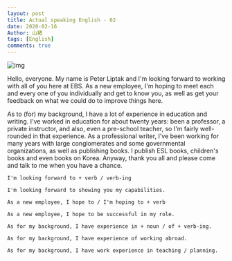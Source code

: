 ```yaml
---
layout: post
title: Actual speaking English - 02
date: 2020-02-16
Author: 山猪
tags: [English]
comments: true
---
```

![img](https://i.pinimg.com/474x/bb/b5/0f/bbb50fc5dbf12dd27e65750159d7af55.jpg)

<!-- more -->

Hello, everyone. My name is Peter Liptak and I'm looking forward to working with all of you here at EBS. As a new employee, I'm hoping to meet each and every one of you individually and get to know you, as well as get your feedback on what we could do to improve things here.

As to (for) my background, I have a lot of experience in education and writing. I've worked in education for about twenty years: been a professor, a private instructor, and also, even a pre-school teacher, so I'm fairly well-rounded in that experience. As a professional writer, I've been working for many years with large conglomerates and some governmental organizations, as well as publishing books. I publish ESL books, children's books and even books on Korea. Anyway, thank you all and please come and talk to me when you have a chance.

    I'm looking forward to + verb / verb-ing

    I'm looking forward to showing you my capabilities.

    As a new employee, I hope to / I'm hoping to + verb

    As a new employee, I hope to be successful in my role.

    As for my background, I have experience in + noun / of + verb-ing.

    As for my background, I have experience of working abroad.

    As for my background, I have work experience in teaching / planning.

    
